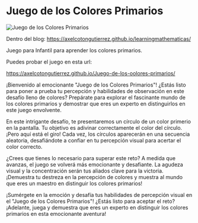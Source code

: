 # Juego de los Colores Primarios

![Juego de los Colores Primarios](https://axelcotongutierrez.github.io/learningmathematicas/assets/images//posts/0013JColores/JC01.jpg)

Dentro del blog: https://axelcotongutierrez.github.io/learningmathematicas/

Juego para Infantil para aprender los colores primarios.

Puedes probar el juego en esta url:

https://axelcotongutierrez.github.io/Juego-de-los-oolores-primarios/

¡Bienvenido al emocionante "Juego de los Colores Primarios"! ¿Estás listo para poner a prueba tu percepción y habilidades de observación en este desafío lleno de colores? Prepárate para explorar el fascinante mundo de los colores primarios y demostrar que eres un experto en distinguirlos en este juego envolvente.

En este intrigante desafío, te presentaremos un círculo de un color primerio en la pantalla. Tu objetivo es adivinar correctamente el color del círculo. ¡Pero aquí está el giro! Cada vez, los círculos aparecerán en una secuencia aleatoria, desafiándote a confiar en tu percepción visual para acertar el color correcto.

¿Crees que tienes lo necesario para superar este reto? A medida que avanzas, el juego se volverá más emocionante y desafiante. La agudeza visual y la concentración serán tus aliados clave para la victoria. ¡Demuestra tu destreza en la percepción de colores y muestra al mundo que eres un maestro en distinguir los colores primarios!

¡Sumérgete en la emoción y desafía tus habilidades de percepción visual en el "Juego de los Colores Primarios"! ¿Estás listo para aceptar el reto? ¡Adelante, juega y demuestra que eres un experto en distinguir los colores primarios en esta emocionante aventura!
